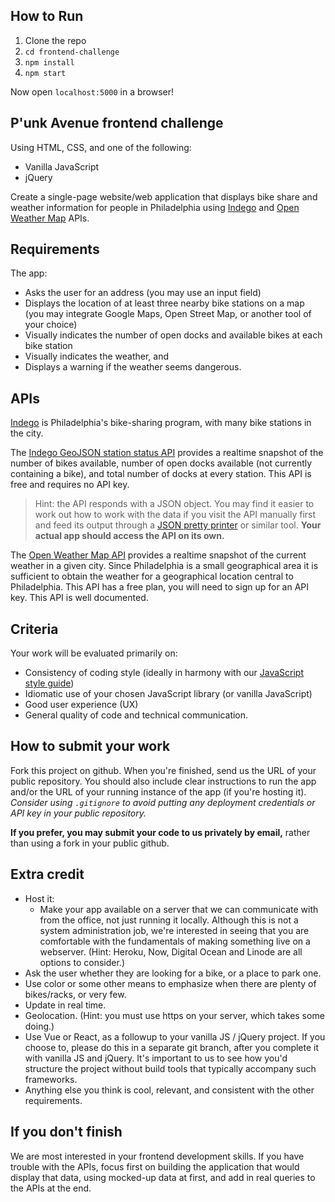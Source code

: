 ## How to Run

1. Clone the repo
1. `cd frontend-challenge`
1. `npm install`
1. `npm start`

Now open `localhost:5000` in a browser!

## P'unk Avenue frontend challenge

Using HTML, CSS, and one of the following:

* Vanilla JavaScript
* jQuery

Create a single-page website/web application that displays bike share and weather information for people in Philadelphia using [Indego](https://www.rideindego.com) and [Open Weather Map](https://openweathermap.org/current#name) APIs.

## Requirements

The app:
* Asks the user for an address (you may use an input field)
* Displays the location of at least three nearby bike stations on a map (you may integrate Google Maps, Open Street Map, or another tool of your choice)
* Visually indicates the number of open docks and available bikes at each bike station
* Visually indicates the weather, and
* Displays a warning if the weather seems dangerous.

## APIs
[Indego](https://www.rideindego.com) is Philadelphia's bike-sharing program, with many bike stations in the city.

The [Indego GeoJSON station status API](https://www.rideindego.com/stations/json/) provides a realtime snapshot of the number of bikes available, number of open docks available (not currently containing a bike), and total number of docks at every station. This API is free and requires no API key.

> Hint: the API responds with a JSON object. You may find it easier to work out how to work with the data if you visit the API manually first and feed its output through a [JSON pretty printer](http://jsonprettyprint.com/) or similar tool. **Your actual app should access the API on its own.**

The [Open Weather Map API](https://openweathermap.org/current#name) provides a realtime snapshot of the current weather in a given city. Since Philadelphia is a small geographical area it is sufficient to obtain the weather for a geographical location central to Philadelphia. This API has a free plan, you will need to sign up for an API key. This API is well documented.

## Criteria

Your work will be evaluated primarily on:

* Consistency of coding style (ideally in harmony with our [JavaScript style guide](https://github.com/punkave/best-practices/blob/master/javascript.md))
* Idiomatic use of your chosen JavaScript library (or vanilla JavaScript)
* Good user experience (UX)
* General quality of code and technical communication.

## How to submit your work

Fork this project on github. When you're finished, send us the URL of your public repository. You should also include clear instructions to run the app and/or the URL of your running instance of the app (if you're hosting it). *Consider using `.gitignore` to avoid putting any deployment credentials or API key in your public repository.*

**If you prefer, you may submit your code to us privately by email,** rather than using a fork in your public github.

## Extra credit

* Host it:
  * Make your app available on a server that we can communicate with from the office, not just running it locally. Although this is not a system administration job, we're interested in seeing that you are comfortable with the fundamentals of making something live on a webserver. (Hint: Heroku, Now, Digital Ocean and Linode are all options to consider.)
* Ask the user whether they are looking for a bike, or a place to park one.
* Use color or some other means to emphasize when there are plenty of bikes/racks, or very few.
* Update in real time.
* Geolocation. (Hint: you must use https on your server, which takes some doing.)
* Use Vue or React, as a followup to your vanilla JS / jQuery project. If you choose to, please do this in a separate git branch, after you complete it with vanilla JS and jQuery. It's important to us to see how you'd structure the project without build tools that typically accompany such frameworks.
* Anything else you think is cool, relevant, and consistent with the other requirements.

## If you don't finish

We are most interested in your frontend development skills. If you have trouble with the APIs, focus first on building the application that would display that data, using mocked-up data at first, and add in real queries to the APIs at the end.
